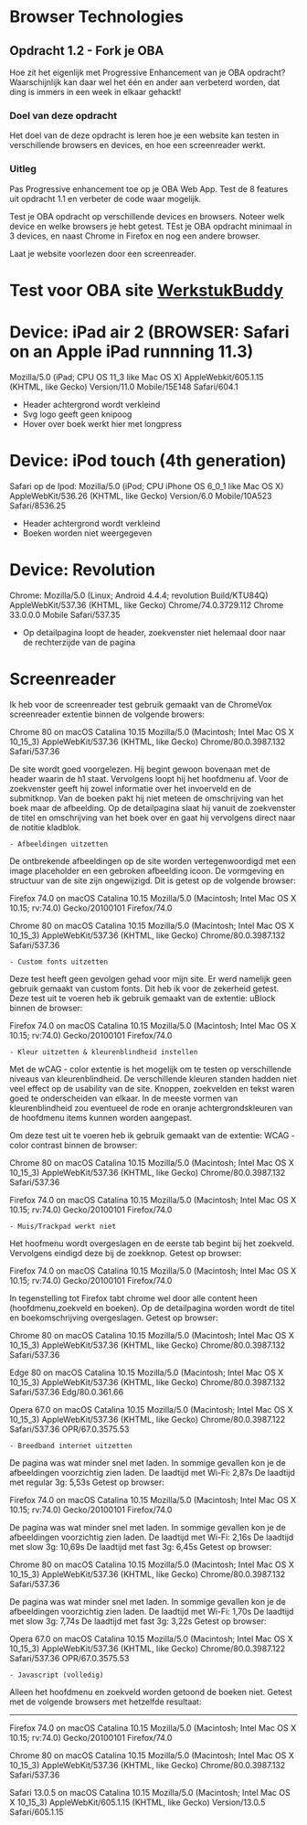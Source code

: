 # Browser Technologies
## Opdracht 1.2 - Fork je OBA
Hoe zit het eigenlijk met Progressive Enhancement van je OBA opdracht? Waarschijnlijk kan daar wel het één en ander aan verbeterd worden, dat ding is immers in een week in elkaar gehackt!

### Doel van deze opdracht
Het doel van de deze opdracht is leren hoe je een website kan testen in verschillende browsers en devices, en hoe een screenreader werkt.


### Uitleg
Pas Progressive enhancement toe op je OBA Web App. Test de 8 features uit opdracht 1.1 en verbeter de code waar mogelijk.

Test je OBA opdracht op verschillende devices en browsers. Noteer welk device en welke browsers je hebt getest. TEst je OBA opdracht minimaal in 3 devices, en naast Chrome in Firefox en nog een andere browser.

Laat je website voorlezen door een screenreader.

# Test voor OBA site [WerkstukBuddy](https://heralt.github.io/project-1-1920/)

Device: iPad air 2 (BROWSER: Safari on an Apple iPad runnning 11.3)
======

Mozilla/5.0 (iPad; CPU OS 11_3 like Mac OS X)
AppleWebkit/605.1.15 (KHTML, like Gecko)
Version/11.0 Mobile/15E148 Safari/604.1

* Header achtergrond wordt verkleind
* Svg logo geeft geen knipoog
* Hover over boek werkt hier met longpress


Device: iPod touch (4th generation)
======

Safari op de Ipod: Mozilla/5.0 (iPod; CPU iPhone OS 6_0_1 like Mac OS X) 
AppleWebKit/536.26 (KHTML, like Gecko) 
Version/6.0 Mobile/10A523 Safari/8536.25

* Header achtergrond wordt verkleind
* Boeken worden niet weergegeven


Device: Revolution
======

Chrome: Mozilla/5.0 (Linux; Android 4.4.4; revolution Build/KTU84Q)
AppleWebKit/537.36 (KHTML, like Gecko) 
Chrome/74.0.3729.112 Chrome 33.0.0.0 Mobile Safari/537.35

* Op detailpagina loopt de header, zoekvenster niet helemaal door naar de rechterzijde van de pagina

Screenreader
======

Ik heb voor de screenreader test gebruik gemaakt van de ChromeVox screenreader extentie binnen de volgende
browers:

Chrome 80 on macOS Catalina 10.15 
Mozilla/5.0 (Macintosh; Intel Mac OS X 10_15_3) 
AppleWebKit/537.36 (KHTML, like Gecko) 
Chrome/80.0.3987.132 Safari/537.36

De site wordt goed voorgelezen. Hij begint gewoon bovenaan met de header waarin de h1 staat. 
Vervolgens loopt hij het hoofdmenu af. Voor de zoekvenster geeft hij zowel informatie over het invoerveld en de submitknop.
Van de boeken pakt hij niet meteen de omschrijving van het boek maar de afbeelding. Op de detailpagina slaat hij vanuit de zoekvenster de titel en omschrijving van het boek over en gaat hij vervolgens direct naar de notitie kladblok. 


    - Afbeeldingen uitzetten

De ontbrekende afbeeldingen op de site worden vertegenwoordigd met een image placeholder en een gebroken afbeelding icoon.
De vormgeving en structuur van de site zijn ongewijzigd. Dit is getest op de volgende browser:
 
Firefox 74.0 on macOS Catalina 10.15
Mozilla/5.0 (Macintosh; Intel Mac OS X 10.15; rv:74.0) 
Gecko/20100101 Firefox/74.0
   
Chrome 80 on macOS Catalina 10.15
Mozilla/5.0 (Macintosh; Intel Mac OS X 10_15_3)
AppleWebKit/537.36 (KHTML, like Gecko)
Chrome/80.0.3987.132 Safari/537.36
   
    - Custom fonts uitzetten
   
 Deze test heeft geen gevolgen gehad voor mijn site. Er werd namelijk geen gebruik gemaakt van custom fonts. Dit heb ik voor 
 de zekerheid getest. Deze test uit te voeren heb ik gebruik gemaakt van de extentie: uBlock binnen de browser:
 
 Firefox 74.0 on macOS Catalina 10.15
 Mozilla/5.0 (Macintosh; Intel Mac OS X 10.15; rv:74.0) 
 Gecko/20100101 Firefox/74.0
 
    - Kleur uitzetten & kleurenblindheid instellen
 
 Met de wCAG - color extentie is het mogelijk om te testen op verschillende niveaus van kleurenblindheid. De verschillende    kleuren standen hadden niet veel effect op de usability van de site. Knoppen, zoekvelden en tekst waren goed te onderscheiden van elkaar. In de meeste vormen van kleurenblindheid zou eventueel de rode en oranje achtergrondskleuren van de hoofdmenu items kunnen worden aangepast.
 
 Om deze test uit te voeren heb ik gebruik gemaakt van de extentie: WCAG - color contrast binnen de browser: 
 
 Chrome 80 on macOS Catalina 10.15
 Mozilla/5.0 (Macintosh; Intel Mac OS X 10_15_3)
 AppleWebKit/537.36 (KHTML, like Gecko) 
 Chrome/80.0.3987.132 Safari/537.36
 
 
 Firefox 74.0 on macOS Catalina 10.15
 Mozilla/5.0 (Macintosh; Intel Mac OS X 10.15; rv:74.0)
 Gecko/20100101 Firefox/74.0
 
    - Muis/Trackpad werkt niet
    
 Het hoofmenu wordt overgeslagen en de eerste tab begint bij het zoekveld. Vervolgens eindigd deze bij de zoekknop. 
 Getest op browser:
 
 Firefox 74.0 on macOS Catalina 10.15
 Mozilla/5.0 (Macintosh; Intel Mac OS X 10.15; rv:74.0)
 Gecko/20100101 Firefox/74.0
 
 In tegenstelling tot Firefox tabt chrome wel door alle content heen (hoofdmenu,zoekveld en boeken). Op de detailpagina
 worden wordt de titel en boekomschrijving overgeslagen. 
 Getest op browser:
 
 Chrome 80 on macOS Catalina 10.15
 Mozilla/5.0 (Macintosh; Intel Mac OS X 10_15_3)
 AppleWebKit/537.36 (KHTML, like Gecko) 
 Chrome/80.0.3987.132 Safari/537.36
 
 Edge 80 on macOS Catalina 10.15
 Mozilla/5.0 (Macintosh; Intel Mac OS X 10_15_3) 
 AppleWebKit/537.36 (KHTML, like Gecko) 
 Chrome/80.0.3987.132 Safari/537.36 Edg/80.0.361.66
 
 Opera 67.0 on macOS Catalina 10.15
 Mozilla/5.0 (Macintosh; Intel Mac OS X 10_15_3)
 AppleWebKit/537.36 (KHTML, like Gecko)
 Chrome/80.0.3987.122 Safari/537.36 OPR/67.0.3575.53
    
    - Breedband internet uitzetten
 
 De pagina was wat minder snel met laden. In sommige gevallen kon je de afbeeldingen voorzichtig zien laden. 
 De laadtijd met Wi-Fi: 2,87s
 De laadtijd met regular 3g: 5,53s
 Getest op browser:
 
 Firefox 74.0 on macOS Catalina 10.15
 Mozilla/5.0 (Macintosh; Intel Mac OS X 10.15; rv:74.0) 
 Gecko/20100101 Firefox/74.0
 
 De pagina was wat minder snel met laden. In sommige gevallen kon je de afbeeldingen voorzichtig zien laden. 
 De laadtijd met Wi-Fi: 2,16s
 De laadtijd met slow 3g: 10,69s
 De laadtijd met fast 3g: 6,45s 
 Getest op browser:
 
 Chrome 80 on macOS Catalina 10.15
 Mozilla/5.0 (Macintosh; Intel Mac OS X 10_15_3) 
 AppleWebKit/537.36 (KHTML, like Gecko) 
 Chrome/80.0.3987.132 Safari/537.36
 
 De pagina was wat minder snel met laden. In sommige gevallen kon je de afbeeldingen voorzichtig zien laden. 
 De laadtijd met Wi-Fi: 1,70s
 De laadtijd met slow 3g: 7,74s
 De laadtijd met fast 3g: 3,22s 
 Getest op browser:
 
 Opera 67.0 on macOS Catalina 10.15
 Mozilla/5.0 (Macintosh; Intel Mac OS X 10_15_3) 
 AppleWebKit/537.36 (KHTML, like Gecko) 
 Chrome/80.0.3987.122 Safari/537.36 OPR/67.0.3575.53
 
    - Javascript (volledig)
  
 Alleen het hoofdmenu en zoekveld worden getoond de boeken niet. Getest met de volgende browsers met hetzelfde resultaat:
 
 ***
 
 Firefox 74.0 on macOS Catalina 10.15
 Mozilla/5.0 (Macintosh; Intel Mac OS X 10.15; rv:74.0)
 Gecko/20100101 Firefox/74.0
 
 Chrome 80 on macOS Catalina 10.15
 Mozilla/5.0 (Macintosh; Intel Mac OS X 10_15_3)
 AppleWebKit/537.36 (KHTML, like Gecko) 
 Chrome/80.0.3987.132 Safari/537.36
 
 Safari 13.0.5 on macOS Catalina 10.15
 Mozilla/5.0 (Macintosh; Intel Mac OS X 10_15_3) 
 AppleWebKit/605.1.15 (KHTML, like Gecko) 
 Version/13.0.5 Safari/605.1.15
    
